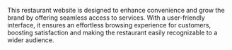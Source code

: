 This restaurant website is designed to enhance convenience and grow the brand by offering seamless access to services. With a user-friendly interface, it ensures an effortless browsing experience for customers, boosting satisfaction and making the restaurant easily recognizable to a wider audience.
